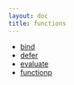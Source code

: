 ```yaml
---
layout: doc
title: functions
---
```

* [bind](bind.html)
* [defer](defer.html)
* [evaluate](evaluate.html)
* [functionp](functionp.html)
